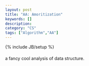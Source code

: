 ```yaml
---
layout: post
title: "AA: Amoritization"
keywords: []
description: 
category: "CS"
tags: ["Algorithm","AA"]
---
```

{% include JB/setup %}


#### 
a fancy cool analysis of data structure.
